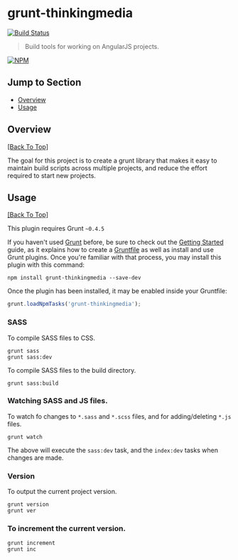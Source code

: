 # grunt-thinkingmedia 
[![Build Status](https://secure.travis-ci.org/thinkingmedia/grunt-thinkingmedia.png?branch=master)](http://travis-ci.org/thinkingmedia/grunt-thinkingmedia)

> Build tools for working on AngularJS projects.

[![NPM](https://nodei.co/npm/grunt-thinkingmedia.png)](https://nodei.co/npm/grunt-thinkingmedia/)

## Jump to Section

* [Overview](#overview)
* [Usage](#usage)

## Overview
[[Back To Top]](#jump-to-section)

The goal for this project is to create a grunt library that makes it easy to maintain build scripts across multiple projects, and reduce the effort required to start
new projects.

## Usage
[[Back To Top]](#jump-to-section)

This plugin requires Grunt `~0.4.5`

If you haven't used [Grunt](http://gruntjs.com/) before, be sure to check out the [Getting Started](http://gruntjs.com/getting-started) guide, as it explains how to create a [Gruntfile](http://gruntjs.com/sample-gruntfile) as well as install and use Grunt plugins. Once you're familiar with that process, you may install this plugin with this command:

```shell
npm install grunt-thinkingmedia --save-dev
```

Once the plugin has been installed, it may be enabled inside your Gruntfile:

```js
grunt.loadNpmTasks('grunt-thinkingmedia');
```

### SASS

To compile SASS files to CSS.

```shell
grunt sass
grunt sass:dev
```

To compile SASS files to the build directory.

```shell
grunt sass:build
```

### Watching SASS and JS files.

To watch fo changes to `*.sass` and `*.scss` files, and for adding/deleting `*.js` files.

```shell
grunt watch
```

The above will execute the `sass:dev` task, and the `index:dev` tasks when changes are made.

### Version

To output the current project version.

```shell
grunt version
grunt ver
```

### To increment the current version.

```shell
grunt increment
grunt inc
```